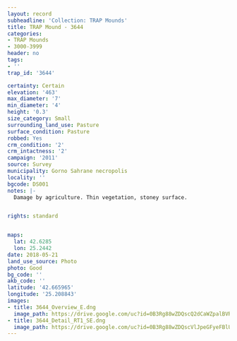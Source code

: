 ```yaml
---
layout: record
subheadline: 'Collection: TRAP Mounds'
title: TRAP Mound - 3644
categories:
- TRAP Mounds
- 3000-3999
header: no
tags:
- ''
trap_id: '3644'

certainty: Certain
elevation: '463'
max_diameter: '7'
min_diameter: '4'
height: '0.3'
size_category: Small
surrounding_land_use: Pasture
surface_condition: Pasture
robbed: Yes
crm_condition: '2'
crm_intactness: '2'
campaign: '2011'
source: Survey
municipality: Gorno Sahrane necropolis
locality: ''
bgcode: DS001
notes: |-
  Damage by agriculture. Thin vegetation, stoney surface.


rights: standard


maps:
  lat: 42.6285
  lon: 25.2442
date: 2018-05-21
land_use_source: Photo
photo: Good
bg_code: ''
akb_code: ''
latitude: '42.665965'
longitude: '25.208843'
images:
- title: 3644_Overview_E.dng
  image_path: https://drive.google.com/uc?id=0B3Rg88wZDQscQ2dCaWZpalBVR2s
- title: 3644_Detail_RT1_SE.dng
  image_path: https://drive.google.com/uc?id=0B3Rg88wZDQscVlJpeGFyeFBlU0k
---
```

